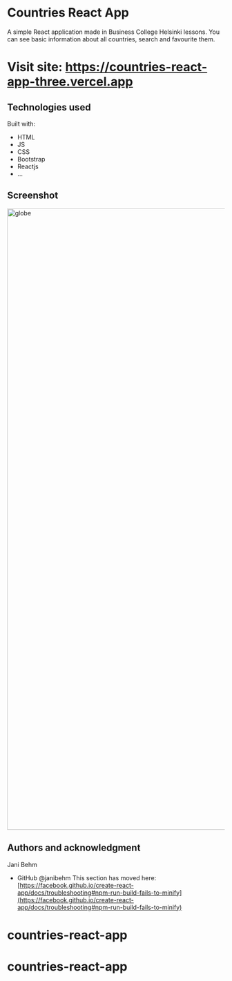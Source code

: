 # Countries React App

A simple React application made in Business College Helsinki lessons.
You can see basic information about all countries, search and favourite them.

# Visit site: https://countries-react-app-three.vercel.app

## Technologies used

Built with: 

- HTML
- JS
- CSS
- Bootstrap
- Reactjs 
- ...

## Screenshot

<img width="1440" alt="globe" src="https://github.com/janibehm/countries-react-app/assets/71294621/fac4cb5c-7e4b-47de-843f-c2543a0ddc64">

## Authors and acknowledgment

Jani Behm
- GitHub @janibehm
This section has moved here: [https://facebook.github.io/create-react-app/docs/troubleshooting#npm-run-build-fails-to-minify](https://facebook.github.io/create-react-app/docs/troubleshooting#npm-run-build-fails-to-minify)

# countries-react-app
# countries-react-app
